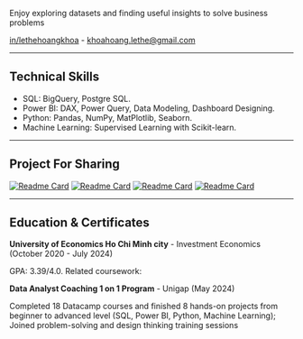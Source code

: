 Enjoy exploring datasets and finding useful insights to solve business problems

[in/lethehoangkhoa](https://www.linkedin.com/in/lethehoangkhoa/) - khoahoang.lethe@gmail.com
***

## Technical Skills

- SQL: BigQuery, Postgre SQL.
- Power BI: DAX, Power Query, Data Modeling, Dashboard Designing.
- Python: Pandas, NumPy, MatPlotlib, Seaborn.
- Machine Learning: Supervised Learning with Scikit-learn.

***

## Project For Sharing

[![Readme Card](https://github-readme-stats.vercel.app/api/pin/?username=lthhoangkhoa225&repo=SQL_Ecommerce_Exploring)](https://github.com/lthhoangkhoa225/SQL_Ecommerce_Exploring)
[![Readme Card](https://github-readme-stats.vercel.app/api/pin/?username=lthhoangkhoa225&repo=Python_RFM_Analysis)](https://github.com/lthhoangkhoa225/Python_RFM_Analysis)
[![Readme Card](https://github-readme-stats.vercel.app/api/pin/?username=lthhoangkhoa225&repo=PBI_Inventory_Controlling)](https://github.com/lthhoangkhoa225/PBI_Inventory_Controlling)
[![Readme Card](https://github-readme-stats.vercel.app/api/pin/?username=lthhoangkhoa225&repo=SQL_Bicycle_Manufacturer_Exploring)](https://github.com/lthhoangkhoa225/SQL_Bicycle_Manufacturer_Exploring)

***

## Education & Certificates

**University of Economics Ho Chi Minh city** - Investment Economics (October 2020 - July 2024)

GPA: 3.39/4.0. Related coursework: 

**Data Analyst Coaching 1 on 1 Program** - Unigap (May 2024)

Completed 18 Datacamp courses and finished 8 hands-on projects from beginner to advanced level (SQL, Power BI, Python, Machine Learning); Joined problem-solving and design thinking training sessions
